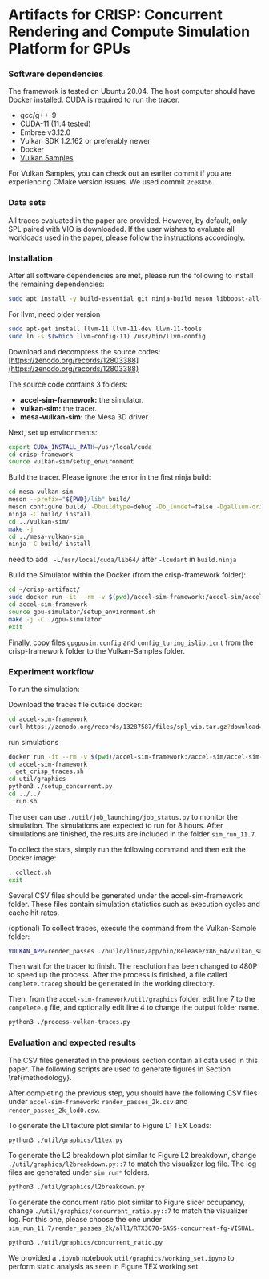 # Artifacts for CRISP: Concurrent Rendering and Compute Simulation Platform for GPUs

### Software dependencies

The framework is tested on Ubuntu 20.04. The host computer should have Docker installed. CUDA is required to run the tracer.

- gcc/g++-9
- CUDA-11 (11.4 tested)
- Embree v3.12.0
- Vulkan SDK 1.2.162 or preferably newer
- Docker
- [Vulkan Samples](https://github.com/KhronosGroup/Vulkan-Samples)

For Vulkan Samples, you can check out an earlier commit if you are experiencing CMake version issues. We used commit `2ce8856`.

### Data sets

All traces evaluated in the paper are provided. However, by default, only SPL paired with VIO is downloaded. If the user wishes to evaluate all workloads used in the paper, please follow the instructions accordingly.

### Installation

After all software dependencies are met, please run the following to install the remaining dependencies:

```bash
sudo apt install -y build-essential git ninja-build meson libboost-all-dev xutils-dev bison zlib1g-dev flex libglu1-mesa-dev libxi-dev libxmu-dev libdrm-dev libelf-dev libwayland-dev wayland-protocols libwayland-egl-backend-dev libxcb-glx0-dev libxcb-shm0-dev libx11-xcb-dev libxcb-dri2-0-dev libxcb-dri3-dev libxcb-present-dev libxshmfence-dev libxxf86vm-dev libxrandr-dev libglm-dev libelf-dev
```
For llvm, need older version

```bash
sudo apt-get install llvm-11 llvm-11-dev llvm-11-tools
sudo ln -s $(which llvm-config-11) /usr/bin/llvm-config
```



Download and decompress the source codes: [https://zenodo.org/records/12803388](https://zenodo.org/records/12803388)

The source code contains 3 folders:

- **accel-sim-framework:** the simulator.
- **vulkan-sim:** the tracer.
- **mesa-vulkan-sim:** the Mesa 3D driver.

Next, set up environments:

```bash
export CUDA_INSTALL_PATH=/usr/local/cuda
cd crisp-framework
source vulkan-sim/setup_environment
```

Build the tracer. Please ignore the error in the first ninja build:

```bash
cd mesa-vulkan-sim
meson --prefix="${PWD}/lib" build/
meson configure build/ -Dbuildtype=debug -Db_lundef=false -Dgallium-drivers=swrast
ninja -C build/ install
cd ../vulkan-sim/
make -j
cd ../mesa-vulkan-sim
ninja -C build/ install
```

need to add ` -L/usr/local/cuda/lib64/` after `-lcudart` in `build.ninja`

Build the Simulator within the Docker (from the crisp-framework folder):

```bash
cd ~/crisp-artifact/
sudo docker run -it --rm -v $(pwd)/accel-sim-framework:/accel-sim/accel-sim-framework tgrogers/accel-sim_regress:Ubuntu-22.04-cuda-11.7
cd accel-sim-framework
source gpu-simulator/setup_environment.sh
make -j -C ./gpu-simulator
exit
```

Finally, copy files `gpgpusim.config` and `config_turing_islip.icnt` from the crisp-framework folder to the Vulkan-Samples folder.

### Experiment workflow

To run the simulation:

Download the traces file outside docker:
```bash
cd accel-sim-framework
curl https://zenodo.org/records/13287587/files/spl_vio.tar.gz?download=1 --output spl_vio.tar.gz
```
run simulations
```bash
docker run -it --rm -v $(pwd)/accel-sim-framework:/accel-sim/accel-sim-framework tgrogers/accel-sim_regress:Ubuntu-22.04-cuda-11.7
cd accel-sim-framework
. get_crisp_traces.sh
cd util/graphics
python3 ./setup_concurrent.py
cd ../../
. run.sh
```

The user can use `./util/job_launching/job_status.py` to monitor the simulation. The simulations are expected to run for 8 hours. After simulations are finished, the results are included in the folder `sim_run_11.7`.

To collect the stats, simply run the following command and then exit the Docker image:

```bash
. collect.sh
exit
```

Several CSV files should be generated under the accel-sim-framework folder. These files contain simulation statistics such as execution cycles and cache hit rates.

(optional) To collect traces, execute the command from the Vulkan-Sample folder:

```bash
VULKAN_APP=render_passes ./build/linux/app/bin/Release/x86_64/vulkan_samples sample render_passes
```

Then wait for the tracer to finish. The resolution has been changed to 480P to speed up the process. After the process is finished, a file called `complete.traceg` should be generated in the working directory.

Then, from the `accel-sim-framework/util/graphics` folder, edit line 7 to the `compelete.g` file, and optionally edit line 4 to change the output folder name.

```bash
python3 ./process-vulkan-traces.py
```

### Evaluation and expected results

The CSV files generated in the previous section contain all data used in this paper. The following scripts are used to generate figures in Section \ref{methodology}.

After completing the previous step, you should have the following CSV files under `accel-sim-framework`: `render_passes_2k.csv` and `render_passes_2k_lod0.csv`.

To generate the L1 texture plot similar to Figure L1 TEX Loads:

```bash
python3 ./util/graphics/l1tex.py
```

To generate the L2 breakdown plot similar to Figure L2 breakdown, change `./util/graphics/l2breakdown.py::7` to match the visualizer log file. The log files are generated under `sim_run*` folders.

```bash
python3 ./util/graphics/l2breakdown.py
```

To generate the concurrent ratio plot similar to Figure slicer occupancy, change `./util/graphics/concurrent_ratio.py::7` to match the visualizer log. For this one, please choose the one under `sim_run_11.7/render_passes_2k/all1/RTX3070-SASS-concurrent-fg-VISUAL`.

```bash
python3 ./util/graphics/concurrent_ratio.py
```

We provided a `.ipynb` notebook `util/graphics/working_set.ipynb` to perform static analysis as seen in Figure TEX working set.
